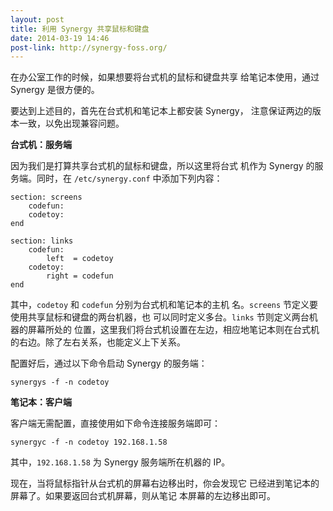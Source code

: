 ```yaml
---
layout: post
title: 利用 Synergy 共享鼠标和键盘
date: 2014-03-19 14:46
post-link: http://synergy-foss.org/
---
```


在办公室工作的时候，如果想要将台式机的鼠标和键盘共享
给笔记本使用，通过 Synergy 是很方便的。

要达到上述目的，首先在台式机和笔记本上都安装 Synergy，
注意保证两边的版本一致，以免出现兼容问题。

**台式机：服务端**

因为我们是打算共享台式机的鼠标和键盘，所以这里将台式
机作为 Synergy 的服务端。同时，在 `/etc/synergy.conf`
中添加下列内容：

    section: screens
        codefun: 
        codetoy: 
    end

    section: links
        codefun:
            left  = codetoy
        codetoy:
            right = codefun
    end

其中，`codetoy` 和 `codefun` 分别为台式机和笔记本的主机
名。`screens` 节定义要使用共享鼠标和键盘的两台机器，也
可以同时定义多台。`links` 节则定义两台机器的屏幕所处的
位置，这里我们将台式机设置在左边，相应地笔记本则在台式机
的右边。除了左右关系，也能定义上下关系。

配置好后，通过以下命令启动 Synergy 的服务端：

    synergys -f -n codetoy

**笔记本：客户端**

客户端无需配置，直接使用如下命令连接服务端即可：

    synergyc -f -n codetoy 192.168.1.58

其中，`192.168.1.58` 为 Synergy 服务端所在机器的 IP。 

现在，当将鼠标指针从台式机的屏幕右边移出时，你会发现它
已经进到笔记本的屏幕了。如果要返回台式机屏幕，则从笔记
本屏幕的左边移出即可。
